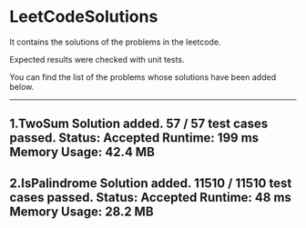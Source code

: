 # LeetCodeSolutions


It contains the solutions of the problems in the leetcode.

Expected results were checked with unit tests.

You can find the list of the problems whose solutions have been added below.

-----------------------------
1.TwoSum Solution added.
57 / 57 test cases passed.
Status: Accepted
Runtime: 199 ms
Memory Usage: 42.4 MB
-----------------------------
2.IsPalindrome Solution added.
11510 / 11510 test cases passed.
Status: Accepted
Runtime: 48 ms
Memory Usage: 28.2 MB
-----------------------------

